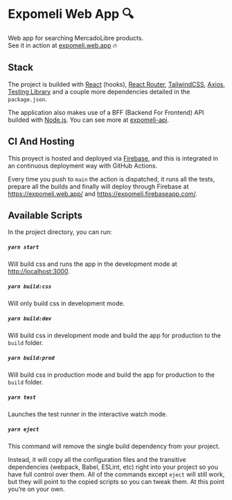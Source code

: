 # Expomeli Web App 🔍

Web app for searching MercadoLibre products.<br />
See it in action at [expomeli.web.app](https://expomeli.web.app/) 🔥

## Stack

The project is builded with [React](https://es.reactjs.org/) (hooks), [React Router](https://reactrouter.com/), [TailwindCSS](https://tailwindcss.com/), [Axios](https://github.com/axios/axios), [Testing Library](https://testing-library.com/docs/react-testing-library/intro) and a couple more dependencies detailed in the `package.json`.

The application also makes use of a BFF (Backend For Frontend) API builded with [Node.js](https://nodejs.org/en/). You can see more at [expomeli-api](https://github.com/fervailanti/expomeli-api).

## CI And Hosting

This proyect is hosted and deployed via [Firebase](https://firebase.google.com/), and this is integrated in an continuous deployment way with GitHub Actions.

Every time you push to `main` the action is dispatched, it runs all the tests, prepare all the builds and finally will deploy through Firebase at https://expomeli.web.app/ and https://expomeli.firebaseapp.com/.

## Available Scripts

In the project directory, you can run:

##### `yarn start`

Will build css and runs the app in the development mode at [http://localhost:3000](http://localhost:3000).

##### `yarn build:css`

Will only build css in development mode.

##### `yarn build:dev`

Will build css in development mode and build the app for production to the `build` folder.

##### `yarn build:prod`

Will build css in production mode and build the app for production to the `build` folder.

##### `yarn test`

Launches the test runner in the interactive watch mode.<br />

##### `yarn eject`

This command will remove the single build dependency from your project.

Instead, it will copy all the configuration files and the transitive dependencies (webpack, Babel, ESLint, etc) right into your project so you have full control over them. All of the commands except `eject` will still work, but they will point to the copied scripts so you can tweak them. At this point you’re on your own.
